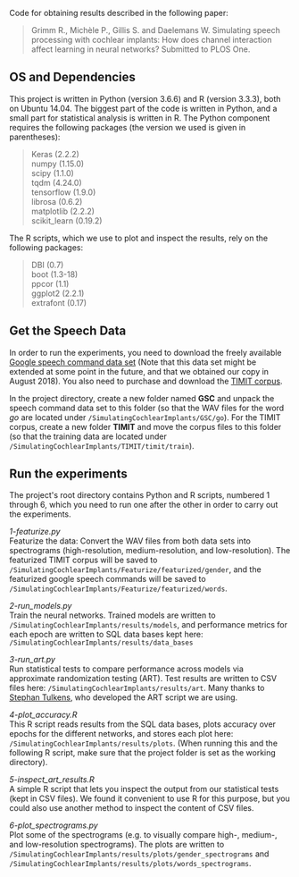 Code for obtaining results described in the following paper:

> Grimm R., Michèle P., Gillis S. and Daelemans W. Simulating speech processing with cochlear implants: How does channel interaction
affect learning in neural networks? Submitted to PLOS One.

## OS and Dependencies

This project is written in Python (version 3.6.6) and R (version 3.3.3), both on Ubuntu 14.04. The biggest part of the code is written in Python, and a small part for statistical analysis is written in R. 
The Python component requires the following packages (the version we used is given in parentheses):
> Keras (2.2.2)  
numpy (1.15.0)  
scipy (1.1.0)  
tqdm (4.24.0)  
tensorflow (1.9.0)  
librosa (0.6.2)  
matplotlib (2.2.2)  
scikit_learn (0.19.2)  

The R scripts, which we use to plot and inspect the results, rely on the following packages: 
> DBI (0.7)  
boot (1.3-18)  
ppcor (1.1)  
ggplot2 (2.2.1)  
extrafont (0.17)  

## Get the Speech Data

In order to run the experiments, you need to download the freely available 
[Google speech command data set](https://ai.googleblog.com/2017/08/launching-speech-commands-dataset.html) (Note that this data set might be extended at some point in the future, and that we obtained our copy in August 2018). You also need to purchase and download the
[TIMIT corpus](https://catalog.ldc.upenn.edu/LDC93S1).  

In the project directory, create a new folder named __GSC__ and unpack the speech command data set to this folder (so that the WAV files for the word *go* are located under `/SimulatingCochlearImplants/GSC/go`). For the TIMIT corpus, create a new folder __TIMIT__ and move the corpus files to this folder (so that the training data are located under `/SimulatingCochlearImplants/TIMIT/timit/train`).


## Run the experiments 

The project's root directory contains Python and R scripts, numbered 1 through 6, which you need to run one after the other in order to carry out the experiments.

*1-featurize.py*      
Featurize the data: Convert the WAV files from both data sets into spectrograms (high-resolution, medium-resolution, and low-resolution). The featurized TIMIT corpus will be saved to `/SimulatingCochlearImplants/Featurize/featurized/gender`, and the featurized google speech commands will be saved to `/SimulatingCochlearImplants/Featurize/featurized/words`.

*2-run_models.py*  
Train the neural networks. Trained models are written to `/SimulatingCochlearImplants/results/models`,
and performance metrics for each epoch are written to SQL data bases kept here: `/SimulatingCochlearImplants/results/data_bases`

*3-run_art.py*  
Run statistical tests to compare performance across models via approximate randomization testing (ART).
Test results are written to CSV files here: `/SimulatingCochlearImplants/results/art`. Many thanks to [Stephan Tulkens](https://github.com/stephantul), who developed the ART script we are using.

*4-plot_accuracy.R*  
This R script reads results from the SQL data bases, plots accuracy over epochs for the different networks, and stores each plot here: `/SimulatingCochlearImplants/results/plots`. (When running this and the following R script, make sure that the project folder is set as the working directory).

*5-inspect_art_results.R*  
A simple R script that lets you inspect the output from our statistical tests (kept in CSV files). 
We found it convenient to use R for this purpose, but you could also use another method to inspect the content of CSV files.

*6-plot_spectrograms.py*  
Plot some of the spectrograms (e.g. to visually compare high-, medium-, and low-resolution spectrograms). The plots are written to `/SimulatingCochlearImplants/results/plots/gender_spectrograms` and `/SimulatingCochlearImplants/results/plots/words_spectrograms`.
